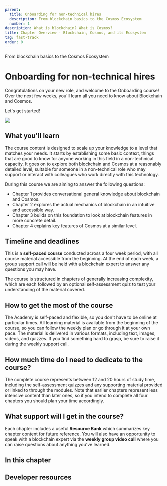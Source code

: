 ```yaml
---
parent:
  title: Onboarding for non-technical hires
  description: From blockchain basics to the Cosmos Ecosystem
  number: 1
description: What is blockchain? What is Cosmos?
title: Chapter Overview - Blockchain, Cosmos, and its Ecosystem
tag: fast-track
order: 0
---
```


<div class="tm-overline tm-rf-1 tm-lh-title tm-medium tm-muted">From blockchain basics to the Cosmos Ecosystem</div>
<h1 class="mt-4 mb-6">Onboarding for non-technical hires</h1>

Congratulations on your new role, and welcome to the Onboarding course! Over the next few weeks, you'll learn all you need to know about Blockchain and Cosmos.

Let's get started!

![](/)

<!-- Create image -->

<h2 class="mt-4 mb-6">What you'll learn</h2>

The course content is designed to scale up your knowledge to a level that matches your needs. It starts by establishing some basic context, things that are good to know for anyone working in this field in a non-technical capacity. It goes on to explore both blockchain and Cosmos at a reasonably detailed level, suitable for someone in a non-technical role who may support or interact with colleagues who work directly with this technology.

During this course we are aiming to answer the following questions:

* Chapter 1 provides conversational general knowledge about blockchain and Cosmos.
* Chapter 2 explores the actual mechanics of blockchain in an intuitive and accessible way.
* Chapter 3 builds on this foundation to look at blockchain features in more concrete detail.
* Chapter 4 explains key features of Cosmos at a similar level.


<h2 class="mt-4 mb-6">Timeline and deadlines</h2>

This is a **self-paced course** conducted across a four week period, with all course material accessible from the beginning. At the end of each week, a group support call will be held with a blockchain expert to answer any questions you may have. 

The course is structured in chapters of generally increasing complexity, which are each followed by an optional self-assessment quiz to test your understanding of the material covered.

<h2 class="mt-4 mb-6">How to get the most of the course</h2>

The Academy is self-paced and flexible, so you don't have to be online at particular times. All learning material is available from the beginning of the course, so you can follow the weekly plan or go through it at your own pace. The material is delivered in various formats, including text, images, videos, and quizzes. If you find something hard to grasp, be sure to raise it during the weekly support call.

<h2 class="mt-4 mb-6">How much time do I need to dedicate to the course?</h2>

The complete course represents between 12 and 20 hours of study time, including the self-assessment quizzes and any supporting material provided or linked to through the modules. Note that earlier chapters represent less intensive content than later ones, so if you intend to complete all four chapters you should plan your time accordingly.

<h2 class="mt-4 mb-6">What support will I get in the course?</h2>

Each chapter includes a useful **Resource Bank** which summarizes key chapter content for future reference. You will also have an opportunity to speak with a blockchain expert via the **weekly group video call** where you can raise questions about anything you've learned.


## In this chapter

<card-module/>

## Developer resources

<div v-for="resource in $themeConfig.resources">
  <Resource 
    :title="resource.title" 
    :description="resource.description" 
    :links="resource.links" 
    :image="resource.image"
    :large="true"
  />
  <br/>
</div>
